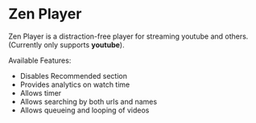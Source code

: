 # Zen Player

Zen Player is a distraction-free player for streaming youtube and others. (Currently only supports **youtube**). 

Available Features:
- Disables Recommended section
- Provides analytics on watch time
- Allows timer
- Allows searching by both urls and names
- Allows queueing and looping of videos

